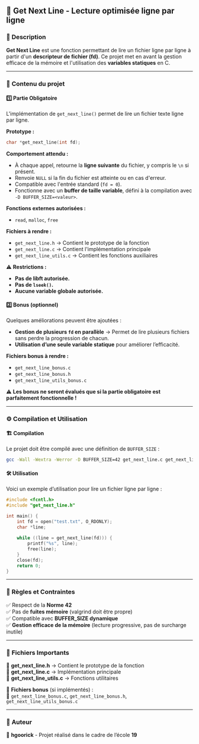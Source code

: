 ## 📌 **Get Next Line - Lecture optimisée ligne par ligne**  

### 📖 **Description**  
**Get Next Line** est une fonction permettant de lire un fichier ligne par ligne à partir d'un **descripteur de fichier (fd)**. Ce projet met en avant la gestion efficace de la mémoire et l'utilisation des **variables statiques** en C.  

---

### 📂 **Contenu du projet**  

#### 1️⃣ **Partie Obligatoire**  
L'implémentation de `get_next_line()` permet de lire un fichier texte ligne par ligne.  

**Prototype :**  
```c
char *get_next_line(int fd);
```
**Comportement attendu :**  
- À chaque appel, retourne la **ligne suivante** du fichier, y compris le `\n` si présent.  
- Renvoie `NULL` si la fin du fichier est atteinte ou en cas d'erreur.  
- Compatible avec l'entrée standard (`fd = 0`).  
- Fonctionne avec un **buffer de taille variable**, défini à la compilation avec `-D BUFFER_SIZE=<valeur>`.  

**Fonctions externes autorisées :**  
- `read`, `malloc`, `free`  

**Fichiers à rendre :**  
- `get_next_line.h` → Contient le prototype de la fonction  
- `get_next_line.c` → Contient l'implémentation principale  
- `get_next_line_utils.c` → Contient les fonctions auxiliaires  

⚠ **Restrictions :**  
- **Pas de libft autorisée.**  
- **Pas de `lseek()`.**  
- **Aucune variable globale autorisée.**  

#### 2️⃣ **Bonus (optionnel)**  
Quelques améliorations peuvent être ajoutées :  
- **Gestion de plusieurs `fd` en parallèle** → Permet de lire plusieurs fichiers sans perdre la progression de chacun.  
- **Utilisation d’une seule variable statique** pour améliorer l’efficacité.  

**Fichiers bonus à rendre :**  
- `get_next_line_bonus.c`  
- `get_next_line_bonus.h`  
- `get_next_line_utils_bonus.c`  

⚠ **Les bonus ne seront évalués que si la partie obligatoire est parfaitement fonctionnelle !**  

---

### ⚙️ **Compilation et Utilisation**  

#### 🏗 **Compilation**  
Le projet doit être compilé avec une définition de `BUFFER_SIZE` :  
```bash
gcc -Wall -Wextra -Werror -D BUFFER_SIZE=42 get_next_line.c get_next_line_utils.c -o gnl_test
```
#### 🛠 **Utilisation**  
Voici un exemple d’utilisation pour lire un fichier ligne par ligne :  
```c
#include <fcntl.h>
#include "get_next_line.h"

int main() {
    int fd = open("test.txt", O_RDONLY);
    char *line;
    
    while ((line = get_next_line(fd))) {
        printf("%s", line);
        free(line);
    }
    close(fd);
    return 0;
}
```
---

### 📜 **Règles et Contraintes**  
✅ Respect de la **Norme 42**  
✅ Pas de **fuites mémoire** (valgrind doit être propre)  
✅ Compatible avec **BUFFER_SIZE dynamique**  
✅ **Gestion efficace de la mémoire** (lecture progressive, pas de surcharge inutile)  

---

### 📄 **Fichiers Importants**  
📂 **get_next_line.h** → Contient le prototype de la fonction  
📂 **get_next_line.c** → Implémentation principale  
📂 **get_next_line_utils.c** → Fonctions utilitaires  

📂 **Fichiers bonus** (si implémentés) :  
📂 `get_next_line_bonus.c`, `get_next_line_bonus.h`, `get_next_line_utils_bonus.c`  

---

### 🚀 **Auteur**  
👤 **hgoorick** - Projet réalisé dans le cadre de l’école **19**